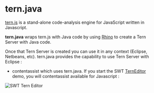 tern.java
=========

[tern.js](https://github.com/marijnh/tern) is a stand-alone code-analysis engine for JavaScript written in Javascript.

**tern.java** wraps tern.js with Java code by using [Rhino](https://developer.mozilla.org/en-US/docs/Rhino) to create a Tern Server with Java code. 

Once that Tern Server is created you can use it in any context (Eclipse, Netbeans, etc). tern.java provides the capability to use
Tern Server with Eclipse : 

 * contentassist which uses tern.java. If you start the SWT [TernEditor](https://github.com/angelozerr/tern.java/blob/master/tern.eclipse.swt.samples/src/tern/eclipse/swt/samples/TernEditor.java) demo, you will contentassist 
available for Javascript : 

![SWT Tern Editor](https://github.com/angelozerr/tern.java/wiki/images/SWTTernEditor.png)

